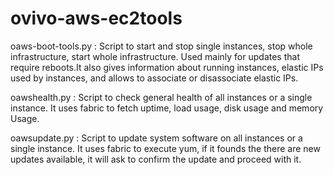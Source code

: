 ovivo-aws-ec2tools
==================

oaws-boot-tools.py : Script to start and stop single instances, stop whole infrastructure, start whole infrastructure.
                     Used mainly for updates that require reboots.It also gives information about running instances, 
                     elastic IPs used by instances, and allows to associate or disassociate elastic IPs.

oawshealth.py : Script to check general health of all instances or a single instance. It uses fabric to fetch uptime,
                load usage, disk usage and memory Usage.

oawsupdate.py : Script to update system software on all instances or a single instance. It uses fabric to execute yum,
                if it founds the there are new updates available, it will ask to confirm the update and proceed with it.
